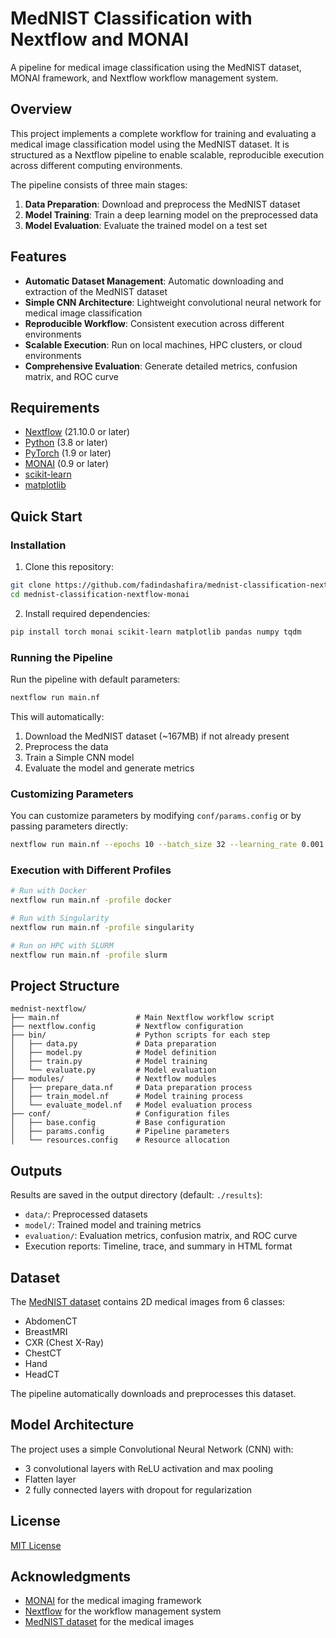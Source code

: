 # MedNIST Classification with Nextflow and MONAI

A pipeline for medical image classification using the MedNIST dataset, MONAI framework, and Nextflow workflow management system.

## Overview

This project implements a complete workflow for training and evaluating a medical image classification model using the MedNIST dataset. It is structured as a Nextflow pipeline to enable scalable, reproducible execution across different computing environments.

The pipeline consists of three main stages:
1. **Data Preparation**: Download and preprocess the MedNIST dataset
2. **Model Training**: Train a deep learning model on the preprocessed data
3. **Model Evaluation**: Evaluate the trained model on a test set

## Features

- **Automatic Dataset Management**: Automatic downloading and extraction of the MedNIST dataset
- **Simple CNN Architecture**: Lightweight convolutional neural network for medical image classification
- **Reproducible Workflow**: Consistent execution across different environments
- **Scalable Execution**: Run on local machines, HPC clusters, or cloud environments
- **Comprehensive Evaluation**: Generate detailed metrics, confusion matrix, and ROC curve

## Requirements

- [Nextflow](https://www.nextflow.io/) (21.10.0 or later)
- [Python](https://www.python.org/) (3.8 or later)
- [PyTorch](https://pytorch.org/) (1.9 or later)
- [MONAI](https://monai.io/) (0.9 or later)
- [scikit-learn](https://scikit-learn.org/)
- [matplotlib](https://matplotlib.org/)

## Quick Start

### Installation

1. Clone this repository:
```bash
git clone https://github.com/fadindashafira/mednist-classification-nextflow-monai.git
cd mednist-classification-nextflow-monai
```

2. Install required dependencies:
```bash
pip install torch monai scikit-learn matplotlib pandas numpy tqdm
```

### Running the Pipeline

Run the pipeline with default parameters:
```bash
nextflow run main.nf
```

This will automatically:
1. Download the MedNIST dataset (~167MB) if not already present
2. Preprocess the data
3. Train a Simple CNN model
4. Evaluate the model and generate metrics

### Customizing Parameters

You can customize parameters by modifying `conf/params.config` or by passing parameters directly:

```bash
nextflow run main.nf --epochs 10 --batch_size 32 --learning_rate 0.001
```

### Execution with Different Profiles

```bash
# Run with Docker
nextflow run main.nf -profile docker

# Run with Singularity
nextflow run main.nf -profile singularity

# Run on HPC with SLURM
nextflow run main.nf -profile slurm
```

## Project Structure

```
mednist-nextflow/
├── main.nf                 # Main Nextflow workflow script
├── nextflow.config         # Nextflow configuration
├── bin/                    # Python scripts for each step
│   ├── data.py             # Data preparation
│   ├── model.py            # Model definition
│   ├── train.py            # Model training
│   └── evaluate.py         # Model evaluation
├── modules/                # Nextflow modules
│   ├── prepare_data.nf     # Data preparation process
│   ├── train_model.nf      # Model training process
│   └── evaluate_model.nf   # Model evaluation process
├── conf/                   # Configuration files
│   ├── base.config         # Base configuration
│   ├── params.config       # Pipeline parameters
│   └── resources.config    # Resource allocation
```

## Outputs

Results are saved in the output directory (default: `./results`):

- `data/`: Preprocessed datasets
- `model/`: Trained model and training metrics
- `evaluation/`: Evaluation metrics, confusion matrix, and ROC curve
- Execution reports: Timeline, trace, and summary in HTML format

## Dataset

The [MedNIST dataset](https://github.com/Project-MONAI/MONAI-extra-test-data) contains 2D medical images from 6 classes:
- AbdomenCT
- BreastMRI
- CXR (Chest X-Ray)
- ChestCT
- Hand
- HeadCT

The pipeline automatically downloads and preprocesses this dataset.

## Model Architecture

The project uses a simple Convolutional Neural Network (CNN) with:
- 3 convolutional layers with ReLU activation and max pooling
- Flatten layer
- 2 fully connected layers with dropout for regularization

## License

[MIT License](LICENSE)

## Acknowledgments

- [MONAI](https://monai.io/) for the medical imaging framework
- [Nextflow](https://www.nextflow.io/) for the workflow management system
- [MedNIST dataset](https://github.com/Project-MONAI/MONAI-extra-test-data) for the medical images
